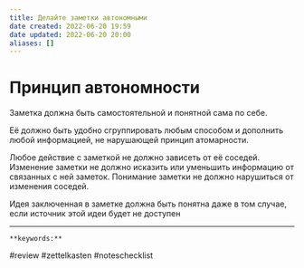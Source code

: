 ```yaml
---
title: Делайте заметки автономными
date created: 2022-06-20 19:59
date updated: 2022-06-20 20:00
aliases: []
---
```


# Принцип автономности

Заметка должна быть самостоятельной и понятной сама по себе.

Её должно быть удобно сгруппировать любым способом и дополнить любой информацией, не нарушающей принцип атомарности.

Любое действие с заметкой не должно зависеть от её соседей. Изменение заметки не должно исказить или уменьшить информацию от связанных с ней заметок. Понимание заметки не должно нарушиться от изменения соседей.

Идея заключенная в заметке должна быть понятна даже в том случае, если источник этой идеи будет не доступен

---

`**keywords:**`

#review
#zettelkasten
#noteschecklist
